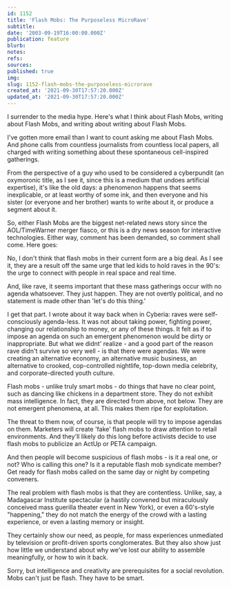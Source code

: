 ```yaml
---
id: 1152
title: 'Flash Mobs: The Purposeless MicroRave'
subtitle: 
date: '2003-09-19T16:00:00.000Z'
publication: feature
blurb: 
notes: 
refs: 
sources: 
published: true
img: 
slug: 1152-flash-mobs-the-purposeless-microrave
created_at: '2021-09-30T17:57:20.000Z'
updated_at: '2021-09-30T17:57:20.000Z'
---
```


I surrender to the media hype. Here's what I think about Flash Mobs, writing about Flash Mobs, and writing about writing about Flash Mobs.


I've gotten more email than I want to count asking me about Flash Mobs. And phone calls from countless journalists from countless local papers, all charged with writing something about these spontaneous cell-inspired gatherings.

From the perspective of a guy who used to be considered a cyberpundit (an oxymoronic title, as I see it, since this is a medium that undoes artificial expertise), it's like the old days: a phenomenon happens that seems inexplicable, or at least worthy of some ink, and then everyone and his sister (or everyone and her brother) wants to write about it, or produce a segment about it.

So, either Flash Mobs are the biggest net-related news story since the AOL/TimeWarner merger fiasco, or this is a dry news season for interactive technologies. Either way, comment has been demanded, so comment shall come. Here goes:

No, I don't think that flash mobs in their current form are a big deal. As I see it, they are a result off the same urge that led kids to hold raves in the 90's: the urge to connect with people in real space and real time.

And, like rave, it seems important that these mass gatherings occur with no agenda whatsoever. They just happen. They are not overtly political, and no statement is made other than 'let's do this thing.'

I get that part. I wrote about it way back when in Cyberia: raves were self-consciously agenda-less. It was not about taking power, fighting power, changing our relationship to money, or any of these things. It felt as if to impose an agenda on such an emergent phenomenon would be dirty or inappropriate. But what we didnt' realize - and a good part of the reason rave didn't survive so very well - is that there were agendas. We were creating an alternative economy, an alternative music business, an alternative to crooked, cop-controlled nightlife, top-down media celebrity, and corporate-directed youth culture.

Flash mobs - unlike truly smart mobs - do things that have no clear point, such as dancing like chickens in a department store. They do not exhibit mass intelligence. In fact, they are directed from above, not below. They are not emergent phenomena, at all. This makes them ripe for exploitation.

The threat to them now, of course, is that people will try to impose agendas on them. Marketers will create 'fake' flash mobs to draw attention to retail environments. And they'll likely do this long before activists decide to use flash mobs to publicize an ActUp or PETA campaign.

And then people will become suspicious of flash mobs - is it a real one, or not? Who is calling this one? Is it a reputable flash mob syndicate member? Get ready for flash mobs called on the same day or night by competing conveners.

The real problem with flash mobs is that they are contentless. Unlike, say, a Madagascar Institute spectacular (a hastily convened but miraculously conceived mass guerilla theater event in New York), or even a 60's-style "happening," they do not match the energy of the crowd with a lasting experience, or even a lasting memory or insight.

They certainly show our need, as people, for mass experiences unmediated by television or profit-driven sports conglomerates. But they also show just how little we understand about why we've lost our ability to assemble meaningfully, or how to win it back.

Sorry, but intelligence and creativity are prerequisites for a social revolution. Mobs can't just be flash. They have to be smart.

